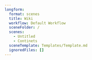 ```yaml
---
longform:
  format: scenes
  title: Wiki
  workflow: Default Workflow
  sceneFolder: /
  scenes:
    - Untitled
    - Continets
  sceneTemplate: Templates/Template.md
  ignoredFiles: []
---
```

